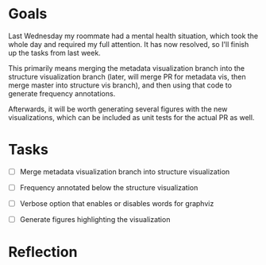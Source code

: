# Goals

Last Wednesday my roommate had a mental health situation, which took the whole
day and required my full attention. It has now resolved, so I'll finish up the
tasks from last week.

This primarily means merging the metadata visualization branch into the
structure visualization branch (later, will merge PR for metadata vis, then
merge master into structure vis branch), and then using that code to generate
frequency annotations.

Afterwards, it will be worth generating several figures with the new
visualizations, which can be included as unit tests for the actual PR as well.


# Tasks

* [ ] Merge metadata visualization branch into structure visualization
* [ ] Frequency annotated below the structure visualization
* [ ] Verbose option that enables or disables words for graphviz
* [ ] Generate figures highlighting the visualization


# Reflection
